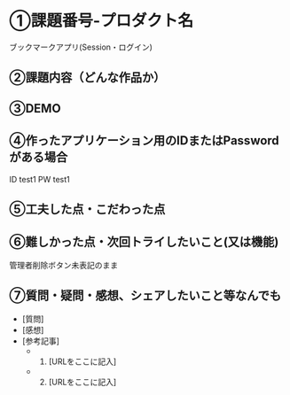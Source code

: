 # ①課題番号-プロダクト名

ブックマークアプリ(Session・ログイン)

## ②課題内容（どんな作品か）



## ③DEMO



## ④作ったアプリケーション用のIDまたはPasswordがある場合
ID test1
PW test1


## ⑤工夫した点・こだわった点


## ⑥難しかった点・次回トライしたいこと(又は機能)

管理者削除ボタン未表記のまま

## ⑦質問・疑問・感想、シェアしたいこと等なんでも

- [質問]
- [感想]
- [参考記事]
  - 1. [URLをここに記入]
  - 2. [URLをここに記入]
